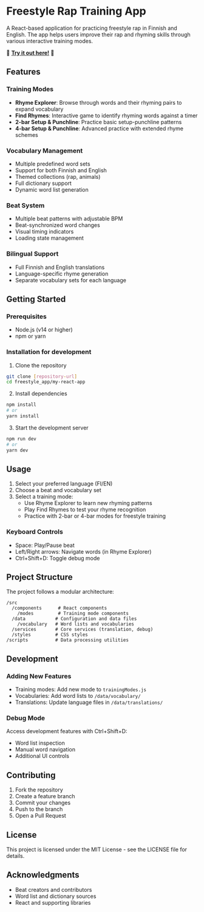 # Freestyle Rap Training App

A React-based application for practicing freestyle rap in Finnish and English. The app helps users improve their rap and rhyming skills through various interactive training modes.

🎤 **[Try it out here!](https://juissi999.github.io/freestyle-rap-app/)** 🎵

## Features

### Training Modes
- **Rhyme Explorer**: Browse through words and their rhyming pairs to expand vocabulary
- **Find Rhymes**: Interactive game to identify rhyming words against a timer
- **2-bar Setup & Punchline**: Practice basic setup-punchline patterns
- **4-bar Setup & Punchline**: Advanced practice with extended rhyme schemes

### Vocabulary Management
- Multiple predefined word sets
- Support for both Finnish and English
- Themed collections (rap, animals)
- Full dictionary support
- Dynamic word list generation

### Beat System
- Multiple beat patterns with adjustable BPM
- Beat-synchronized word changes
- Visual timing indicators
- Loading state management

### Bilingual Support
- Full Finnish and English translations
- Language-specific rhyme generation
- Separate vocabulary sets for each language

## Getting Started

### Prerequisites
- Node.js (v14 or higher)
- npm or yarn

### Installation for development
1. Clone the repository
```bash
git clone [repository-url]
cd freestyle_app/my-react-app
```

2. Install dependencies
```bash
npm install
# or
yarn install
```

3. Start the development server
```bash
npm run dev
# or
yarn dev
```

## Usage

1. Select your preferred language (FI/EN)
2. Choose a beat and vocabulary set
3. Select a training mode:
   - Use Rhyme Explorer to learn new rhyming patterns
   - Play Find Rhymes to test your rhyme recognition
   - Practice with 2-bar or 4-bar modes for freestyle training

### Keyboard Controls
- Space: Play/Pause beat
- Left/Right arrows: Navigate words (in Rhyme Explorer)
- Ctrl+Shift+D: Toggle debug mode

## Project Structure

The project follows a modular architecture:
```
/src
  /components      # React components
    /modes         # Training mode components
  /data           # Configuration and data files
    /vocabulary   # Word lists and vocabularies
  /services       # Core services (translation, debug)
  /styles         # CSS styles
/scripts          # Data processing utilities
```

## Development

### Adding New Features
- Training modes: Add new mode to `trainingModes.js`
- Vocabularies: Add word lists to `/data/vocabulary/`
- Translations: Update language files in `/data/translations/`

### Debug Mode
Access development features with Ctrl+Shift+D:
- Word list inspection
- Manual word navigation
- Additional UI controls

## Contributing

1. Fork the repository
2. Create a feature branch
3. Commit your changes
4. Push to the branch
5. Open a Pull Request

## License

This project is licensed under the MIT License - see the LICENSE file for details.

## Acknowledgments

- Beat creators and contributors
- Word list and dictionary sources
- React and supporting libraries 
